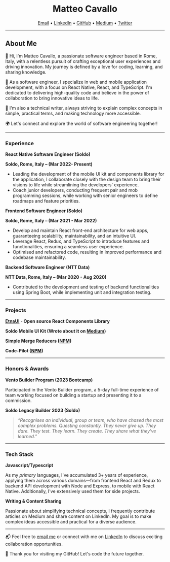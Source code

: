 <h1 align="center">Matteo Cavallo</h1>
<p align="center">
  <a href="mailto:m.cavallo1011@gmail.com">Email</a> •
  <a href="https://www.linkedin.com/in/matteomad/">LinkedIn</a> •
  <a href="https://github.com/matteomad1011">GitHub</a> •
  <a href="https://medium.com/@m.cavallo1011">Medium</a> •
  <a href="https://twitter.com/matteomad00">Twitter</a>
</p>

---

## About Me

👋 Hi, I'm Matteo Cavallo, a passionate software engineer based in Rome, Italy, with a relentless pursuit of crafting exceptional user experiences and driving innovation. My journey is defined by a love for coding, learning, and sharing knowledge.

🚀 As a software engineer, I specialize in web and mobile application development, with a focus on React Native, React, and TypeScript. I'm dedicated to delivering high-quality code and believe in the power of collaboration to bring innovative ideas to life.

📝 I'm also a technical writer, always striving to explain complex concepts in simple, practical terms, and making technology more accessible.

🌍 Let's connect and explore the world of software engineering together!

---

### Experience

**React Native Software Engineer (Soldo)**

**Soldo, Rome, Italy – (Mar 2022- Present)**

- Leading the development of the mobile UI kit and components library for the application, I collaborate closely with the design team to bring their visions to life while streamlining the developers' experience.
- Coach junior developers, conducting frequent pair and mob programming sessions, while working with senior engineers to define roadmaps and feature priorities.

**Frontend Software Engineer (Soldo)**

**Soldo, Rome, Italy – (Mar 2021 - Mar 2022)**

- Develop and maintain React front-end architecture for web apps, guaranteeing scalability, maintainability, and an intuitive UI.
- Leverage React, Redux, and TypeScript to introduce features and functionalities, ensuring a seamless user experience.
- Optimised and refactored code, resulting in improved performance and codebase maintainability.

**Backend Software Engineer (NTT Data)**

**NTT Data, Rome, Italy – (Mar 2020 - Aug 2020)**

- Contributed to the development and testing of backend functionalities using Spring Boot, while implementing unit and integration testing.

---

### Projects

**[EtnaUI](https://github.com/matteomad1011/etna-ui?tab=readme-ov-file) - Open source React Components Library**

**Soldo Mobile UI Kit (Wrote about it on [Medium](https://medium.com/@m.cavallo1011/a-journey-in-monorepo-architecture-for-a-react-native-ui-kit-part-1-inception-a7298171f689))**

**Simple Merge Reducers ([NPM](https://www.npmjs.com/package/simple-merge-reducers))**

**Code-Pilot ([NPM](https://www.npmjs.com/package/simple-merge-reducers))**

---

### **Honors** & Awards

**Vento Builder Program (2023 Bootcamp)**

Participated in the Vento Builder program, a 5-day full-time experience of team working focused on building a startup and presenting it to a commission.

**Soldo Legacy Builder 2023 (Soldo)**

> *“Recognises an individual, group or team, who have chased the most complex problems. Questing constantly. They never give up. They dare. They test. They learn. They create. They share what they've learned.”*
> 

---

### Tech Stack

**Javascript/Typescript**

As my *primary* languages, I've accumulated 3+ years of experience, applying them across various domains—from frontend React and Redux to backend API development with Node and Express, to mobile with React Native. Additionally, I've extensively used them for side projects.

**Writing & Content Sharing**

Passionate about simplifying technical concepts, I frequently contribute articles on Medium and share content on LinkedIn. My goal is to make complex ideas accessible and practical for a diverse audience.

---

📬 Feel free to [email me](mailto:m.cavallo1011@gmail.com) or connect with me on [LinkedIn](https://www.linkedin.com/in/matteomad/) to discuss exciting collaboration opportunities.

🌟 Thank you for visiting my GitHub! Let's code the future together.
